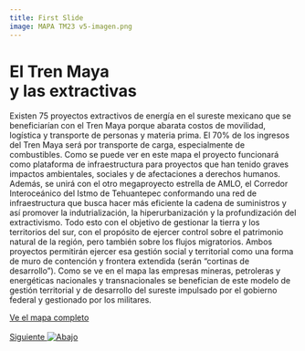 ```yaml
---
title: First Slide
image: MAPA TM23 v5-imagen.png
---
```


# El Tren Maya <br>y las extractivas
Existen 75 proyectos extractivos de energía en el sureste mexicano que se beneficiarían con el Tren Maya porque abarata costos de movilidad, logística y transporte de personas y materia prima. El 70% de los ingresos del Tren Maya será por transporte de carga, especialmente de combustibles. Como se puede ver en este mapa el proyecto funcionará como plataforma de infraestructura para proyectos que han tenido graves impactos ambientales, sociales y de afectaciones a derechos humanos. 
Además, se unirá con el otro megaproyecto estrella de AMLO, el Corredor Interoceánico del Istmo de Tehuantepec conformando una red de infraestructura que busca hacer más eficiente  la cadena de suministros y así promover la indutrialización, la hiperurbanización y la profundización del extractivismo. Todo esto con el objetivo de gestionar la tierra y los territorios del sur, con el propósito de ejercer control sobre el patrimonio natural de la región, pero también sobre los flujos migratorios. Ambos proyectos permitirán ejercer esa gestión social y territorial como una forma de muro de contención y frontera extendida (serán “cortinas de desarrollo”).
Como se ve en el mapa las empresas mineras, petroleras y energéticas nacionales y transnacionales se benefician de este modelo de gestión territorial y de desarrollo del sureste impulsado por el gobierno federal y gestionado por los militares.

<a class="btn btn-primary" href="https://poderlatam.org/wp-content/uploads/2020/11/TM_mapa_completo_v2.png" target="_blank">Ve el mapa completo</a>
<br>
<br>
<a id="moveSectionDown" href="#">Siguiente <img class="down-arrow" src="{{ site.baseurl }}/assets/img/arrow-down-solid.svg" alt="Abajo"></a>
